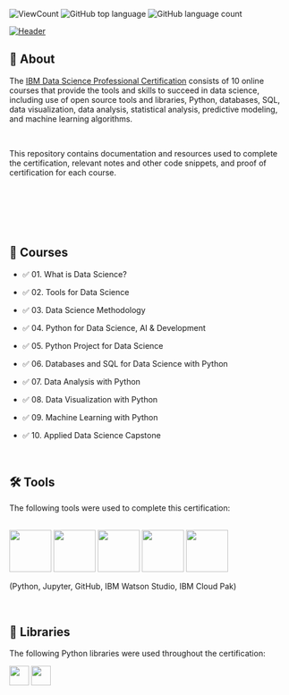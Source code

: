 ![ViewCount](https://views.whatilearened.today/views/github/Moahmed01/IBM-Data-Science-Professional-Certification.svg?cache=remove)
![GitHub top language](https://img.shields.io/github/languages/top/Moahmed01/IBM-Data-Science-Professional-Certificate?style=flat)
![GitHub language count](https://img.shields.io/github/languages/count/Moahmed01/IBM-Data-Science-Professional-Certificate?style=flat)

[![Header](https://user-images.githubusercontent.com/84391594/152703941-8c1b3e93-7358-4274-8c7d-b152d3132814.png)](https://www.coursera.org/professional-certificates/ibm-data-science)

## 📄 About

The <a href="https://www.coursera.org/professional-certificates/ibm-data-science">IBM Data Science Professional Certification</a> consists of 10 online courses that provide the tools and skills to succeed in data science, including use of open source tools and libraries, Python, databases, SQL, data visualization, data analysis, statistical analysis, predictive modeling, and machine learning algorithms. 

​

This repository contains documentation and resources used to complete the certification, relevant notes and other code snippets, and proof of certification for each course.

​

​

​

## 📑 Courses

- :white_check_mark: 01. What is Data Science?

- :white_check_mark: 02. Tools for Data Science

- :white_check_mark: 03. Data Science Methodology

- :white_check_mark: 04. Python for Data Science, AI & Development

- :white_check_mark: 05. Python Project for Data Science

- :white_check_mark: 06. Databases and SQL for Data Science with Python

- :white_check_mark: 07. Data Analysis with Python

- :white_check_mark: 08. Data Visualization with Python

- :white_check_mark: 09. Machine Learning with Python

- :white_check_mark: 10. Applied Data Science Capstone

​

## 🛠️ Tools

The following tools were used to complete this certification: <br> <br>

  <img src="https://user-images.githubusercontent.com/84391594/152705364-f16bb223-41aa-4510-8113-51171dfe9953.png" height="75">

  <img src="https://user-images.githubusercontent.com/84391594/152705271-083f8784-b3c9-4065-9733-ea3fa8ad5a7a.png" height="75">

  <img src="https://user-images.githubusercontent.com/84391594/152705273-adffe1bf-b509-44d0-b3ac-671cce5071df.svg" height="75">

  <img src="https://user-images.githubusercontent.com/84391594/152705324-68f777a0-3875-4b65-ae96-646643284541.png" height="75">

  <img src="https://user-images.githubusercontent.com/84391594/152705298-bb170d32-3dd0-4ad4-8221-8b7b029116b4.png" height="75">

</p>

(Python, Jupyter, GitHub, IBM Watson Studio, IBM Cloud Pak)

​

## 📖 Libraries

The following Python libraries were used throughout the certification: <br> 

<p align="left">

  <img  src="https://user-images.githubusercontent.com/84391594/152706127-ce41990f-2588-472a-b5df-6b403a5947e6.png" height="35">

  <img  src="https://user-images.githubusercontent.com/84391594/152706130-5577011e-ecb3-47aa-af73-f6bd1bda05bc.png" height="35">
